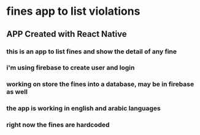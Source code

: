 # fines app to list violations 

## APP Created with React Native

### this is an app to list fines and show the detail of any fine
### i'm using firebase to create user and login
### working on store the fines into a database, may be in firebase as well

### the app is working in english and arabic languages

### right now the fines are hardcoded
